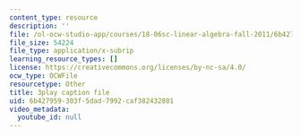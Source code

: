 ```yaml
---
content_type: resource
description: ''
file: /ol-ocw-studio-app/courses/18-06sc-linear-algebra-fall-2011/6b427959303f5dad7992caf382432801_Ts3o2I8_Mxc.srt
file_size: 54224
file_type: application/x-subrip
learning_resource_types: []
license: https://creativecommons.org/licenses/by-nc-sa/4.0/
ocw_type: OCWFile
resourcetype: Other
title: 3play caption file
uid: 6b427959-303f-5dad-7992-caf382432801
video_metadata:
  youtube_id: null
---
```

